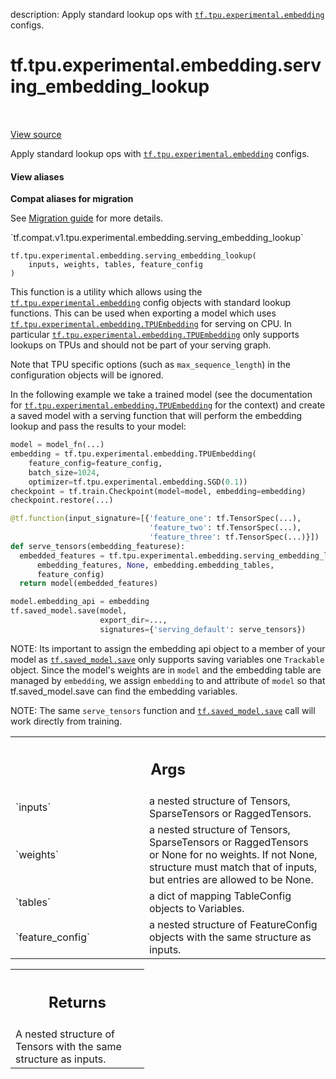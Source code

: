 description: Apply standard lookup ops with <a href="../../../../tf/tpu/experimental/embedding.md"><code>tf.tpu.experimental.embedding</code></a> configs.

<div itemscope itemtype="http://developers.google.com/ReferenceObject">
<meta itemprop="name" content="tf.tpu.experimental.embedding.serving_embedding_lookup" />
<meta itemprop="path" content="Stable" />
</div>

# tf.tpu.experimental.embedding.serving_embedding_lookup

<!-- Insert buttons and diff -->

<table class="tfo-notebook-buttons tfo-api nocontent" align="left">

</table>

<a target="_blank" href="/code/stable/tensorflow/python/tpu/tpu_embedding_v2.py">View source</a>



Apply standard lookup ops with <a href="../../../../tf/tpu/experimental/embedding.md"><code>tf.tpu.experimental.embedding</code></a> configs.

<section class="expandable">
  <h4 class="showalways">View aliases</h4>
  <p>
<b>Compat aliases for migration</b>
<p>See
<a href="https://www.tensorflow.org/guide/migrate">Migration guide</a> for
more details.</p>
<p>`tf.compat.v1.tpu.experimental.embedding.serving_embedding_lookup`</p>
</p>
</section>

<pre class="devsite-click-to-copy prettyprint lang-py tfo-signature-link">
<code>tf.tpu.experimental.embedding.serving_embedding_lookup(
    inputs, weights, tables, feature_config
)
</code></pre>



<!-- Placeholder for "Used in" -->

This function is a utility which allows using the
<a href="../../../../tf/tpu/experimental/embedding.md"><code>tf.tpu.experimental.embedding</code></a> config objects with standard lookup functions.
This can be used when exporting a model which uses
<a href="../../../../tf/tpu/experimental/embedding/TPUEmbedding.md"><code>tf.tpu.experimental.embedding.TPUEmbedding</code></a> for serving on CPU. In particular
<a href="../../../../tf/tpu/experimental/embedding/TPUEmbedding.md"><code>tf.tpu.experimental.embedding.TPUEmbedding</code></a> only supports lookups on TPUs and
should not be part of your serving graph.

Note that TPU specific options (such as `max_sequence_length`) in the
configuration objects will be ignored.

In the following example we take a trained model (see the documentation for
<a href="../../../../tf/tpu/experimental/embedding/TPUEmbedding.md"><code>tf.tpu.experimental.embedding.TPUEmbedding</code></a> for the context) and create a
saved model with a serving function that will perform the embedding lookup and
pass the results to your model:

```python
model = model_fn(...)
embedding = tf.tpu.experimental.embedding.TPUEmbedding(
    feature_config=feature_config,
    batch_size=1024,
    optimizer=tf.tpu.experimental.embedding.SGD(0.1))
checkpoint = tf.train.Checkpoint(model=model, embedding=embedding)
checkpoint.restore(...)

@tf.function(input_signature=[{'feature_one': tf.TensorSpec(...),
                               'feature_two': tf.TensorSpec(...),
                               'feature_three': tf.TensorSpec(...)}])
def serve_tensors(embedding_featurese):
  embedded_features = tf.tpu.experimental.embedding.serving_embedding_lookup(
      embedding_features, None, embedding.embedding_tables,
      feature_config)
  return model(embedded_features)

model.embedding_api = embedding
tf.saved_model.save(model,
                    export_dir=...,
                    signatures={'serving_default': serve_tensors})

```

NOTE: Its important to assign the embedding api object to a member of your
model as <a href="../../../../tf/saved_model/save.md"><code>tf.saved_model.save</code></a> only supports saving variables one `Trackable`
object. Since the model's weights are in `model` and the embedding table are
managed by `embedding`, we assign `embedding` to and attribute of `model` so
that tf.saved_model.save can find the embedding variables.

NOTE: The same `serve_tensors` function and <a href="../../../../tf/saved_model/save.md"><code>tf.saved_model.save</code></a> call will
work directly from training.

<!-- Tabular view -->
 <table class="responsive fixed orange">
<colgroup><col width="214px"><col></colgroup>
<tr><th colspan="2"><h2 class="add-link">Args</h2></th></tr>

<tr>
<td>
`inputs`
</td>
<td>
a nested structure of Tensors, SparseTensors or RaggedTensors.
</td>
</tr><tr>
<td>
`weights`
</td>
<td>
a nested structure of Tensors, SparseTensors or RaggedTensors or
None for no weights. If not None, structure must match that of inputs, but
entries are allowed to be None.
</td>
</tr><tr>
<td>
`tables`
</td>
<td>
a dict of mapping TableConfig objects to Variables.
</td>
</tr><tr>
<td>
`feature_config`
</td>
<td>
a nested structure of FeatureConfig objects with the same
structure as inputs.
</td>
</tr>
</table>



<!-- Tabular view -->
 <table class="responsive fixed orange">
<colgroup><col width="214px"><col></colgroup>
<tr><th colspan="2"><h2 class="add-link">Returns</h2></th></tr>
<tr class="alt">
<td colspan="2">
A nested structure of Tensors with the same structure as inputs.
</td>
</tr>

</table>

